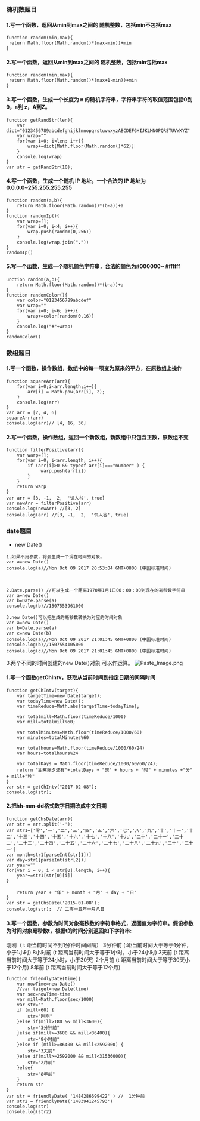 ### 随机数题目

#### 1.写一个函数，返回从min到max之间的 随机整数，包括min不包括max
~~~
function random(min,max){
 return Math.floor(Math.random()*(max-min))+min
}
~~~

#### 2.写一个函数，返回从min到max之间的 随机整数，包括min包括max
~~~
function random(min,max){
 return Math.floor(Math.random()*(max+1-min))+min
}
~~~

#### 3.写一个函数，生成一个长度为 n 的随机字符串，字符串字符的取值范围包括0到9，a到 z，A到Z。
~~~
function getRandStr(len){
    var dict="0123456789abcdefghijklmnopqrstuvwxyzABCDEFGHIJKLMNOPQRSTUVWXYZ"
    var wrap=""
    for(var i=0; i<len; i++){
        wrap+=dict[Math.floor(Math.random()*62)]
    }
    console.log(wrap)
}
var str = getRandStr(10);
~~~

#### 4.写一个函数，生成一个随机 IP 地址，一个合法的 IP 地址为 0.0.0.0~255.255.255.255
~~~
function random(a,b){
    return Math.floor(Math.random()*(b-a))+a
}
function randomIp(){
    var wrap=[];
    for(var i=0; i<4; i++){
        wrap.push(random(0,256))
    }
    console.log(wrap.join("."))
}
randomIp()
~~~

#### 5.写一个函数，生成一个随机颜色字符串，合法的颜色为#000000~ #ffffff
~~~
unction random(a,b){
    return Math.floor(Math.random()*(b-a))+a
}
function randomColor(){
    var color="0123456789abcdef"
    var wrap=""
    for(var i=0; i<6; i++){
        wrap+=color[random(0,16)]
    }
    console.log("#"+wrap)
}
randomColor()
~~~

### 数组题目

#### 1.写一个函数，操作数组，数组中的每一项变为原来的平方，在原数组上操作
~~~
function squareArr(arr){
    for(var i=0;i<arr.length;i++){
        arr[i] = Math.pow(arr[i], 2);
    }
    console.log(arr)
}
var arr = [2, 4, 6]
squareArr(arr)
console.log(arr)// [4, 16, 36]
~~~

#### 2.写一个函数，操作数组，返回一个新数组，新数组中只包含正数，原数组不变
~~~
function filterPositive(arr){
    var warp=[];
    for(var i=0; i<arr.length; i++){
        if (arr[i]>0 && typeof arr[i]==="number" ) {
             warp.push(arr[i])
        }
    }
    return warp
}
var arr = [3, -1,  2,  '饥人谷', true]
var newArr = filterPositive(arr)
console.log(newArr) //[3, 2]
console.log(arr) //[3, -1,  2,  '饥人谷', true]
~~~

### date题目
- new Date()
~~~
1.如果不用参数，将会生成一个现在时间的对象。
var a=new Date()
console.log(a)//Mon Oct 09 2017 20:53:04 GMT+0800 (中国标准时间)



2.Date.parse() //可以生成一个距离1970年1月1日00：00：00到现在的毫秒数字符串
var a=new Date()
var b=Date.parse(a)
console.log(b)//1507553961000

3.new Date()可以把生成的毫秒数转换为对应的时间对象
var a=new Date()
var b=Date.parse(a)
var c=new Date(b)
console.log(a)//Mon Oct 09 2017 21:01:45 GMT+0800 (中国标准时间)
console.log(b)//1507554105000
console.log(c)//Mon Oct 09 2017 21:01:45 GMT+0800 (中国标准时间)
~~~

3.两个不同的时间创建的new Date()对象 可以作运算。
![Paste_Image.png](http://upload-images.jianshu.io/upload_images/8126350-2170126acbed4c6e.png?imageMogr2/auto-orient/strip%7CimageView2/2/w/1240)


#### 1.写一个函数getChIntv，获取从当前时间到指定日期的间隔时间
~~~
function getChIntv(target){
    var targetTime=new Date(target);
    var todayTime=new Date();
    var timeReduce=Math.abs(targetTime-todayTime);

    var totalmill=Math.floor(timeReduce/1000)
    var mill=totalmill%60;

    var totalMinutes=Math.floor(timeReduce/1000/60)
    var minutes=totalMinutes%60

    var totalhours=Math.floor(timeReduce/1000/60/24)
    var hours=totalhours%24

    var totalDays = Math.floor(timeReduce/1000/60/60/24);
    return "距离除夕还有"+totalDays + "天" + hours + "时" + minutes +"分" + mill+"秒"
}
var str = getChIntv("2017-02-08");
console.log(str);  
~~~
#### 2.把hh-mm-dd格式数字日期改成中文日期
~~~
function getChsDate(arr){
var str = arr.split('-'); 
var str1=['零','一','二','三','四','五','六','七','八','九','十','十一','十二','十三','十四','十五','十六','十七','十八','十九','二十','二十一','二十二','二十三','二十四','二十五','二十六','二十七','二十八','二十九','三十','三十一']
var month=str1[parseInt(str[1])]
var day=str1[parseInt(str[2])]
var year=""
for(var i = 0; i < str[0].length; i++){
    year+=str1[str[0][i]]
}

    return year + "年" + month + "月" + day + "日"
}
var str = getChsDate('2015-01-08');
console.log(str);  // 二零一五年一月八日
~~~

#### 3.写一个函数，参数为时间对象毫秒数的字符串格式，返回值为字符串。假设参数为时间对象毫秒数t，根据t的时间分别返回如下字符串:

刚刚（ t 距当前时间不到1分钟时间间隔）
3分钟前 (t距当前时间大于等于1分钟，小于1小时)
8小时前 (t 距离当前时间大于等于1小时，小于24小时)
3天前 (t 距离当前时间大于等于24小时，小于30天)
2个月前 (t 距离当前时间大于等于30天小于12个月)
8年前 (t 距离当前时间大于等于12个月)
~~~
function friendlyDate(time){
    var nowTime=new Date()
    //var taiget=new Date(time)
    var sec=nowTime-time
    var mill=Math.floor(sec/1000)
    var str=""
    if (mill<60) {
        str="刚刚"
    }else if(mill>180 && mill<3600){
        str="3分钟前"
    }else if(mill>=3600 && mill<86400){
        str="8小时前"
    }else if (mill>=86400 && mill<2592000) {
        str="3天前"
    }else if(mill>=2592000 && mill<31536000){
        str="2月前"
    }else{
        str="8年前"
    }
    return str
}
var str = friendlyDate( '1484286699422' ) //  1分钟前
var str2 = friendlyDate('1483941245793')
console.log(str)
console.log(str2)
~~~
